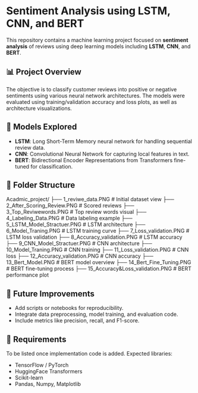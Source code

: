 # Sentiment Analysis using LSTM, CNN, and BERT

This repository contains a machine learning project focused on **sentiment analysis** of reviews using deep learning models including **LSTM**, **CNN**, and **BERT**.

## 📊 Project Overview

The objective is to classify customer reviews into positive or negative sentiments using various neural network architectures. The models were evaluated using training/validation accuracy and loss plots, as well as architecture visualizations.

## 🧠 Models Explored

- **LSTM**: Long Short-Term Memory neural network for handling sequential review data.
- **CNN**: Convolutional Neural Network for capturing local features in text.
- **BERT**: Bidirectional Encoder Representations from Transformers fine-tuned for classification.

## 📁 Folder Structure

Acadmic_project/ ├── 1_reviwe_data.PNG # Initial dataset view ├── 2_After_Scoring_Review.PNG # Scored reviews ├── 3_Top_Reviwewords.PNG # Top review words visual ├── 4_Labeling_Data.PNG # Data labeling example ├── 5_LSTM_Model_Stractuer.PNG # LSTM architecture ├── 6_Model_Traning.PNG # LSTM training curve ├── 7_Loss_validation.PNG # LSTM loss validation ├── 8_Accuracy_validation.PNG # LSTM accuracy ├── 9_CNN_Model_Stractuer.PNG # CNN architecture ├── 10_Model_Traning.PNG # CNN training ├── 11_Loss_validation.PNG # CNN loss ├── 12_Accuracy_validation.PNG # CNN accuracy ├── 13_Bert_Model.PNG # BERT model overview ├── 14_Bert_Fine_Tuning.PNG # BERT fine-tuning process ├── 15_Accuracy&Loss_validation.PNG # BERT performance plot

## 🔧 Future Improvements

- Add scripts or notebooks for reproducibility.
- Integrate data preprocessing, model training, and evaluation code.
- Include metrics like precision, recall, and F1-score.

## 📌 Requirements

To be listed once implementation code is added. Expected libraries:
- TensorFlow / PyTorch
- HuggingFace Transformers
- Scikit-learn
- Pandas, Numpy, Matplotlib

